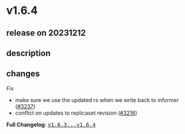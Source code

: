 # v1.6.4

## release on 20231212

## description

## changes

Fix

* make sure we use the updated rs when we write back to informer (<a href="https://github.com/argoproj/argo-rollouts/issues/3237" data-hovercard-type="pull_request" data-hovercard-url="/argoproj/argo-rollouts/pull/3237/hovercard">#3237</a>)
* conflict on updates to replicaset revision (<a href="https://github.com/argoproj/argo-rollouts/issues/3216" data-hovercard-type="pull_request" data-hovercard-url="/argoproj/argo-rollouts/pull/3216/hovercard">#3216</a>)

<strong>Full Changelog</strong>: <a class="commit-link" href="https://github.com/argoproj/argo-rollouts/compare/v1.6.3...v1.6.4"><tt>v1.6.3...v1.6.4</tt></a>

